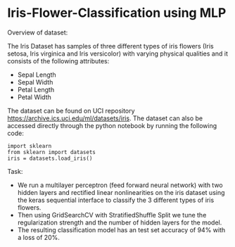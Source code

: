 # Iris-Flower-Classification using MLP 

Overview of dataset:

The Iris Dataset has samples of three different types of iris flowers (Iris setosa, Iris virginica and Iris versicolor) with varying physical qualities and it consists of the following attributes:
- Sepal Length
- Sepal Width
- Petal Length
- Petal Width

The dataset can be found on UCI repository https://archive.ics.uci.edu/ml/datasets/iris.
The dataset can also be accessed directly through the python notebook by running the following code:
```
import sklearn
from sklearn import datasets
iris = datasets.load_iris()
```
Task:
- We run a multilayer perceptron (feed forward neural network) with two hidden layers and rectified linear nonlinearities on the iris dataset using the keras sequential interface to classify the 3 different types of iris flowers. 
- Then using GridSearchCV with StratifiedShuffle Split we tune the regularization strength and the number of hidden layers for the model.
- The resulting classification model has an test set accuracy of 94% with a loss of 20%.
